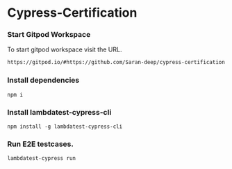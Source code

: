 # Cypress-Certification

### Start Gitpod Workspace

To start gitpod workspace visit the URL.

```bash
https://gitpod.io/#https://github.com/Saran-deep/cypress-certification
```

### Install dependencies

```
npm i
```

### Install lambdatest-cypress-cli

```
npm install -g lambdatest-cypress-cli
```

### Run E2E testcases.

```
lambdatest-cypress run
```
